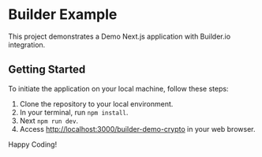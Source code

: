 # Builder Example

This project demonstrates a Demo Next.js application with Builder.io integration.

## Getting Started

To initiate the application on your local machine, follow these steps:

1. Clone the repository to your local environment.
2. In your terminal, run `npm install`.
3. Next `npm run dev`.
4. Access [http://localhost:3000/builder-demo-crypto](http://localhost:3000/builder-demo-crypto) in your web browser.

Happy Coding!